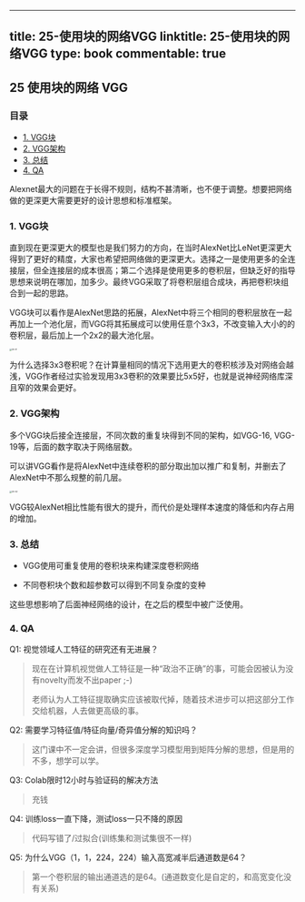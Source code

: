 
---
title: 25-使用块的网络VGG
linktitle: 25-使用块的网络VGG
type: book
commentable: true
---

## 25 使用块的网络 VGG

### 目录

 * [1. VGG块](#1-vgg块)
  * [2. VGG架构](#2-vgg架构)
  * [3. 总结](#3-总结)
  * [4. QA](#4-qa)

Alexnet最大的问题在于长得不规则，结构不甚清晰，也不便于调整。想要把网络做的更深更大需要更好的设计思想和标准框架。

### 1. VGG块

直到现在更深更大的模型也是我们努力的方向，在当时AlexNet比LeNet更深更大得到了更好的精度，大家也希望把网络做的更深更大。选择之一是使用更多的全连接层，但全连接层的成本很高；第二个选择是使用更多的卷积层，但缺乏好的指导思想来说明在哪加，加多少。最终VGG采取了将卷积层组合成块，再把卷积块组合到一起的思路。

VGG块可以看作是AlexNet思路的拓展，AlexNet中将三个相同的卷积层放在一起再加上一个池化层，而VGG将其拓展成可以使用任意个3x3，不改变输入大小的的卷积层，最后加上一个2x2的最大池化层。

<img src="..\imgs\25\25-01.PNG" alt="25-01" style="zoom:25%;" />

为什么选择3x3卷积呢？在计算量相同的情况下选用更大的卷积核涉及对网络会越浅，VGG作者经过实验发现用3x3卷积的效果要比5x5好，也就是说神经网络库深且窄的效果会更好。

### 2. VGG架构

多个VGG块后接全连接层，不同次数的重复块得到不同的架构，如VGG-16, VGG-19等，后面的数字取决于网络层数。

可以讲VGG看作是将AlexNet中连续卷积的部分取出加以推广和复制，并删去了AlexNet中不那么规整的前几层。

<img src="..\imgs\25\25-02.PNG" alt="25-02" style="zoom:25%;" />

VGG较AlexNet相比性能有很大的提升，而代价是处理样本速度的降低和内存占用的增加。

### 3. 总结

- VGG使用可重复使用的卷积块来构建深度卷积网络

- 不同卷积块个数和超参数可以得到不同复杂度的变种

这些思想影响了后面神经网络的设计，在之后的模型中被广泛使用。

### 4. QA

Q1: 视觉领域人工特征的研究还有无进展？

> 现在在计算机视觉做人工特征是一种“政治不正确”的事，可能会因被认为没有novelty而发不出paper ;-)
>
> 老师认为人工特征提取确实应该被取代掉，随着技术进步可以把这部分工作交给机器，人去做更高级的事。

Q2: 需要学习特征值/特征向量/奇异值分解的知识吗？

> 这门课中不一定会讲，但很多深度学习模型用到矩阵分解的思想，但是用的不多，想学可以学。

Q3: Colab限时12小时与验证码的解决方法

> 充钱

Q4: 训练loss一直下降，测试loss一只不降的原因

> 代码写错了/过拟合(训练集和测试集很不一样)

Q5: 为什么VGG（1，1，224，224）输入高宽减半后通道数是64？

> 第一个卷积层的输出通道选的是64。(通道数变化是自定的，和高宽变化没有关系)

    